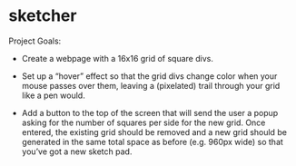 # sketcher
Project Goals:

* Create a webpage with a 16x16 grid of square divs.



* Set up a “hover” effect so that the grid divs change color when your mouse passes over them, leaving a (pixelated) trail through your grid like a pen would.


* Add a button to the top of the screen that will send the user a popup asking for the number of squares per side for the new grid. Once entered, the existing grid should be removed and a new grid should be generated in the same total space as before (e.g. 960px wide) so that you’ve got a new sketch pad. 



